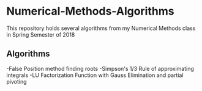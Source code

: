 # Numerical-Methods-Algorithms
This repository holds several algorithms from my Numerical Methods class in Spring Semester of 2018
## Algorithms
-False Position method finding roots
-Simpson's 1/3 Rule of approximating integrals
-LU Factorization Function with Gauss Elimination and partial pivoting

